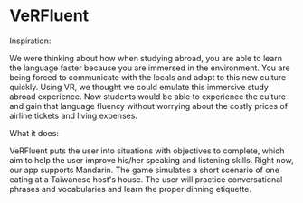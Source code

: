 # VeRFluent

Inspiration:

We were thinking about how when studying abroad, you are able to learn the language faster because you are immersed in the environment. You are being forced to communicate with the locals and adapt to this new culture quickly. Using VR, we thought we could emulate this immersive study abroad experience. Now students would be able to experience the culture and gain that language fluency without worrying about the costly prices of airline tickets and living expenses.

What it does:

VeRFluent puts the user into situations with objectives to complete, which aim to help the user improve his/her speaking and listening skills. Right now, our app supports Mandarin. The game simulates a short scenario of one eating at a Taiwanese host's house. The user will practice conversational phrases and vocabularies and learn the proper dinning etiquette.
